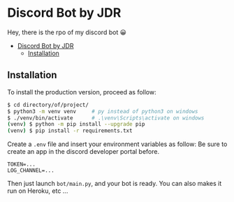 # Discord Bot by JDR

Hey, there is the rpo of my discord bot 😀

- [Discord Bot by JDR](#discord-bot-by-jdr)
  - [Installation](#installation)


## Installation

To install the production version, proceed as follow:

```bash
$ cd directory/of/project/
$ python3 -m venv venv     # py instead of python3 on windows
$ ./venv/bin/activate      # .\venv\Scripts\activate on windows
(venv) $ python -m pip install --upgrade pip
(venv) $ pip install -r requirements.txt
```

Create a `.env` file and insert your environment variables as follow:
Be sure to create an app in the discord developer portal before.

```
TOKEN=...
LOG_CHANNEL=...
```
Then just launch `bot/main.py`, and your bot is ready.
You can also makes it run on Heroku, etc ...

  